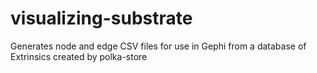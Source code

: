 # visualizing-substrate
Generates node and edge CSV files for use in Gephi from a database of Extrinsics created by polka-store
